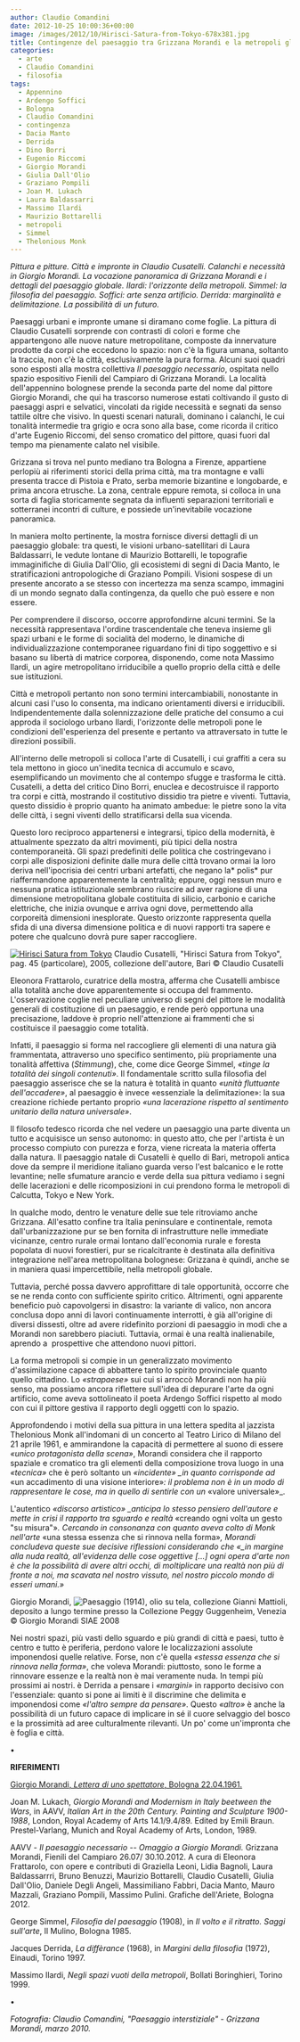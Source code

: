 ```yaml
---
author: Claudio Comandini
date: 2012-10-25 10:00:36+00:00
image: /images/2012/10/Hirisci-Satura-from-Tokyo-678x381.jpg
title: Contingenze del paesaggio tra Grizzana Morandi e la metropoli globale
categories:
  - arte
  - Claudio Comandini
  - filosofia
tags:
  - Appennino
  - Ardengo Soffici
  - Bologna
  - Claudio Comandini
  - contingenza
  - Dacia Manto
  - Derrida
  - Dino Borri
  - Eugenio Riccomi
  - Giorgio Morandi
  - Giulia Dall'Olio
  - Graziano Pompili
  - Joan M. Lukach
  - Laura Baldassarri
  - Massimo Ilardi
  - Maurizio Bottarelli
  - metropoli
  - Simmel
  - Thelonious Monk
---
```


*Pittura e pitture. Città e impronte in Claudio Cusatelli. Calanchi e necessità in Giorgio Morandi. La vocazione panoramica di Grizzana Morandi e i dettagli del paesaggio globale. Ilardi: l'orizzonte della metropoli. Simmel: la filosofia del paesaggio. Soffici: arte senza artificio. Derrida: marginalità e delimitazione. La possibilità di un futuro.*

Paesaggi urbani e impronte umane si diramano come foglie. La pittura di Claudio Cusatelli sorprende con contrasti di colori e forme che appartengono alle nuove nature metropolitane, composte da innervature prodotte da corpi che eccedono lo spazio: non c'è la figura umana, soltanto la traccia, non c'è la città, esclusivamente la pura forma. Alcuni suoi quadri sono esposti alla mostra collettiva *Il paesaggio necessario*, ospitata nello spazio espositivo Fienili del Campiaro di Grizzana Morandi. La località dell'appennino bolognese prende la seconda parte del nome dal pittore Giorgio Morandi, che qui ha trascorso numerose estati coltivando il gusto di paesaggi aspri e selvatici, vincolati da rigide necessità e segnati da senso tattile oltre che visivo. In questi scenari naturali, dominano i calanchi, le cui tonalità intermedie tra grigio e ocra sono alla base, come ricorda il critico d'arte Eugenio Riccomi, del senso cromatico del pittore, quasi fuori dal tempo ma pienamente calato nel visibile.

Grizzana si trova nel punto mediano tra Bologna a Firenze, appartiene perlopiù ai riferimenti storici della prima città, ma tra montagne e valli presenta tracce di Pistoia e Prato, serba memorie bizantine e longobarde, e prima ancora etrusche. La zona, centrale eppure remota, si colloca in una sorta di faglia storicamente segnata da influenti separazioni territoriali e sotterranei incontri di culture, e possiede un'inevitabile vocazione panoramica.

In maniera molto pertinente, la mostra fornisce diversi dettagli di un paesaggio globale: tra questi, le visioni urbano-satellitari di Laura Baldassarri, le vedute lontane di Maurizio Bottarelli, le topografie immaginifiche di Giulia Dall'Olio, gli ecosistemi di segni di Dacia Manto, le stratificazioni antropologiche di Graziano Pompili. Visioni sospese di un presente ancorato a se stesso con incertezza ma senza scampo, immagini di un mondo segnato dalla contingenza, da quello che può essere e non essere.

Per comprendere il discorso, occorre approfondirne alcuni termini. Se la necessità rappresentava l'ordine trascendentale che teneva insieme gli spazi urbani e le forme di socialità del moderno, le dinamiche di individualizzazione contemporanee riguardano fini di tipo soggettivo e si basano su libertà di matrice corporea, disponendo, come nota Massimo Ilardi, un agire metropolitano irriducibile a quello proprio della città e delle sue istituzioni.

Città e metropoli pertanto non sono termini intercambiabili, nonostante in alcuni casi l'uso lo consenta, ma indicano orientamenti diversi e irriducibili. Indipendentemente dalla solennizzazione delle pratiche del consumo a cui approda il sociologo urbano Ilardi, l'orizzonte delle metropoli pone le condizioni dell'esperienza del presente e pertanto va attraversato in tutte le direzioni possibili.

All'interno delle metropoli si colloca l'arte di Cusatelli, i cui graffiti a cera su tela mettono in gioco un'inedita tecnica di accumulo e scavo, esemplificando un movimento che al contempo sfugge e trasforma le città. Cusatelli, a detta del critico Dino Borri, enuclea e decostruisce il rapporto tra corpi e città, mostrando il costitutivo dissidio tra pietre e viventi. Tuttavia, questo dissidio è proprio quanto ha animato ambedue: le pietre sono la vita delle città, i segni viventi dello stratificarsi della sua vicenda.

Questo loro reciproco appartenersi e integrarsi, tipico della modernità, è attualmente spezzato da altri movimenti, più tipici della nostra contemporaneità. Gli spazi predefiniti delle politica che costringevano i corpi alle disposizioni definite dalle mura delle città trovano ormai la loro deriva nell'ipocrisia dei centri urbani artefatti, che negano la\* polis\* pur riaffermandone apparentemente la centralità; eppure, oggi nessun muro e nessuna pratica istituzionale sembrano riuscire ad aver ragione di una dimensione metropolitana globale costituita di silicio, carbonio e cariche elettriche, che inizia ovunque e arriva ogni dove, permettendo alla corporeità dimensioni inesplorate. Questo orizzonte rappresenta quella sfida di una diversa dimensione politica e di nuovi rapporti tra sapere e potere che qualcuno dovrà pure saper raccogliere.

[![Hirisci Satura from Tokyo](/images/2012/10/Hirisci-Satura-from-Tokyo.jpg)](/images/2012/10/Hirisci-Satura-from-Tokyo.jpg) Claudio Cusatelli, "Hirisci Satura from Tokyo", pag. 45 (particolare), 2005, collezione dell'autore, Bari © Claudio Cusatelli

Eleonora Frattarolo, curatrice della mostra, afferma che Cusatelli ambisce alla totalità anche dove apparentemente si occupa del frammento. L'osservazione coglie nel peculiare universo di segni del pittore le modalità generali di costituzione di un paesaggio, e rende però opportuna una precisazione, laddove è proprio nell'attenzione ai frammenti che si costituisce il paesaggio come totalità.

Infatti, il paesaggio si forma nel raccogliere gli elementi di una natura già frammentata, attraverso uno specifico sentimento, più propriamente una tonalità affettiva (*Stimmung*), che, come dice George Simmel, *«tinge la totalità dei singoli contenuti»*. Il fondamentale scritto sulla filosofia del paesaggio asserisce che se la natura è totalità in quanto *«unità fluttuante dell'accadere»*, al paesaggio è invece «essenziale la delimitazione»: la sua creazione richiede pertanto proprio *«una lacerazione rispetto al sentimento unitario della natura universale»*.

Il filosofo tedesco ricorda che nel vedere un paesaggio una parte diventa un tutto e acquisisce un senso autonomo: in questo atto, che per l'artista è un processo compiuto con purezza e forza, viene ricreata la materia offerta dalla natura. Il paesaggio natale di Cusatelli è quello di Bari, metropoli antica dove da sempre il meridione italiano guarda verso l'est balcanico e le rotte levantine; nelle sfumature arancio e verde della sua pittura vediamo i segni delle lacerazioni e delle ricomposizioni in cui prendono forma le metropoli di Calcutta, Tokyo e New York.

In qualche modo, dentro le venature delle sue tele ritroviamo anche Grizzana. All'esatto confine tra Italia peninsulare e continentale, remota dall'urbanizzazione pur se ben fornita di infrastrutture nelle immediate vicinanze, centro rurale ormai lontano dall'economia rurale e foresta popolata di nuovi forestieri, pur se ricalcitrante è destinata alla definitiva integrazione nell'area metropolitana bolognese: Grizzana è quindi, anche se in maniera quasi impercettibile, nella metropoli globale.

Tuttavia, perché possa davvero approfittare di tale opportunità, occorre che se ne renda conto con sufficiente spirito critico. Altrimenti, ogni apparente beneficio può capovolgersi in disastro: la variante di valico, non ancora conclusa dopo anni di lavori continuamente interrotti, è già all'origine di diversi dissesti, oltre ad avere ridefinito porzioni di paesaggio in modi che a Morandi non sarebbero piaciuti. Tuttavia, ormai è una realtà inalienabile, aprendo a  prospettive che attendono nuovi pittori.

La forma metropoli si compie in un generalizzato movimento d'assimilazione capace di abbattere tanto lo spirito provinciale quanto quello cittadino. Lo *«strapaese»* sui cui si arroccò Morandi non ha più senso, ma possiamo ancora riflettere sull'idea di depurare l'arte da ogni artificio, come aveva sottolineato il poeta Ardengo Soffici rispetto al modo con cui il pittore gestiva il rapporto degli oggetti con lo spazio.

Approfondendo i motivi della sua pittura in una lettera spedita al jazzista Thelonious Monk all'indomani di un concerto al Teatro Lirico di Milano del 21 aprile 1961, e ammirandone la capacità di permettere al suono di essere *«unico protagonista della scena»*, Morandi considera che il rapporto spaziale e cromatico tra gli elementi della composizione trova luogo in una *«tecnica»* che è però soltanto un *«incidente» \_in quanto corrisponde ad* «un accadimento di una visione interiore»*: il problema non è in un modo di rappresentare le cose, ma in quello di sentirle con un* «valore universale»\_.

L'autentico *«discorso artistico» \_anticipa lo stesso pensiero dell'autore e mette in crisi il rapporto tra sguardo e realtà* «creando ogni volta un gesto "su misura"»*. Cercando in consonanza con quanto aveva colto di Monk nell'arte* «una stessa essenza che si rinnova nella forma»*, Morandi concludeva queste sue decisive riflessioni considerando che «\_in margine alla nuda realtà, all'evidenza delle cose oggettive \[...\] ogni opera d'arte non è che la possibilità di avere altri occhi, di moltiplicare una realtà non più di fronte a noi, ma scavata nel nostro vissuto, nel nostro piccolo mondo di esseri umani.»*

Giorgio Morandi, ![Paesaggio](/images/2016/07/Giorgio-Morandi-Paesaggio-1914.jpg) (1914), olio su tela, collezione Gianni Mattioli, deposito a lungo termine presso la Collezione Peggy Guggenheim, Venezia © Giorgio Morandi SIAE 2008

Nei nostri spazi, più vasti dello sguardo e più grandi di città e paesi, tutto è centro e tutto è periferia, perdono valore le localizzazioni assolute imponendosi quelle relative. Forse, non c'è quella *«stessa essenza che si rinnova nella forma»*, che voleva Morandi: piuttosto, sono le forme a rinnovare essenze e la realtà non è mai veramente nuda. In tempi più prossimi ai nostri. è Derrida a pensare i *«margini»* in rapporto decisivo con l'essenziale: quanto si pone ai limiti è il discrimine che delimita e imponendosi come *«l'altro sempre da pensare»*. Questo *«altro»* è anche la possibilità di un futuro capace di implicare in sé il cuore selvaggio del bosco e la prossimità ad aree culturalmente rilevanti. Un po' come un'impronta che è foglia e città.

•

**RIFERIMENTI**

[Giorgio Morandi, *Lettera di uno spettatore*, Bologna 22.04.1961.](http://www.exibart.com/notizia.asp?IDNotizia=36932)

Joan M. Lukach, *Giorgio Morandi and Modernism in Italy beetween the Wars*, in AAVV, *Italian Art in the 20th Century. Painting and Sculpture 1900-1988*, London, Royal Academy of Arts 14.1/9.4/89. Edited by Emili Braun. Prestel-Varlang, Munich and Royal Academy of Arts, London, 1989.

AAVV - *Il paesaggio necessario -- Omaggio a Giorgio Morandi.* Grizzana Morandi, Fienili del Campiaro 26.07/ 30.10.2012. A cura di Eleonora Frattarolo, con opere e contributi di Graziella Leoni, Lidia Bagnoli, Laura Baldassarrri, Bruno Benuzzi, Maurizio Bottarelli, Claudio Cusatelli, Giulia Dall'Olio, Daniele Degli Angeli, Massimiliano Fabbri, Dacia Manto, Mauro Mazzali, Graziano Pompili, Massimo Pulini. Grafiche dell'Ariete, Bologna 2012.

George Simmel, *Filosofia del paesaggio* (1908), in *Il volto e il ritratto. Saggi sull'arte*, Il Mulino, Bologna 1985.

Jacques Derrida, *La diffèrance* (1968), in *Margini della filosofia* (1972), Einaudi, Torino 1997.

Massimo Ilardi, *Negli spazi vuoti della metropoli*, Bollati Boringhieri, Torino 1999.

•

*Fotografia: Claudio Comandini, "Paesaggio interstiziale" - Grizzana Morandi, marzo 2010.*
